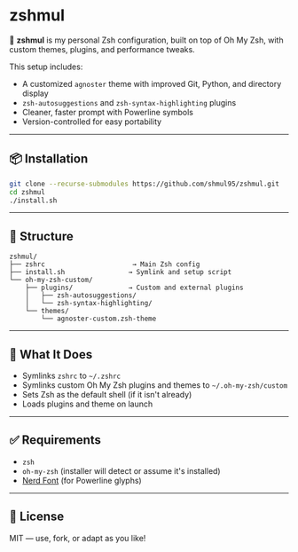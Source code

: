 # zshmul

🐚 **zshmul** is my personal Zsh configuration, built on top of Oh My Zsh, with custom themes, plugins, and performance tweaks.

This setup includes:

* A customized `agnoster` theme with improved Git, Python, and directory display
* `zsh-autosuggestions` and `zsh-syntax-highlighting` plugins
* Cleaner, faster prompt with Powerline symbols
* Version-controlled for easy portability

---

## 📦 Installation

```bash
git clone --recurse-submodules https://github.com/shmul95/zshmul.git
cd zshmul
./install.sh
```

---

## 📁 Structure

```
zshmul/
├── zshrc                      → Main Zsh config
├── install.sh                → Symlink and setup script
└── oh-my-zsh-custom/
    ├── plugins/              → Custom and external plugins
    │   ├── zsh-autosuggestions/
    │   └── zsh-syntax-highlighting/
    └── themes/
        └── agnoster-custom.zsh-theme
```

---

## 🔧 What It Does

* Symlinks `zshrc` to `~/.zshrc`
* Symlinks custom Oh My Zsh plugins and themes to `~/.oh-my-zsh/custom`
* Sets Zsh as the default shell (if it isn't already)
* Loads plugins and theme on launch

---

## ✅ Requirements

* `zsh`
* `oh-my-zsh` (installer will detect or assume it's installed)
* [Nerd Font](https://www.nerdfonts.com/) (for Powerline glyphs)

---

## 💬 License

MIT — use, fork, or adapt as you like!
